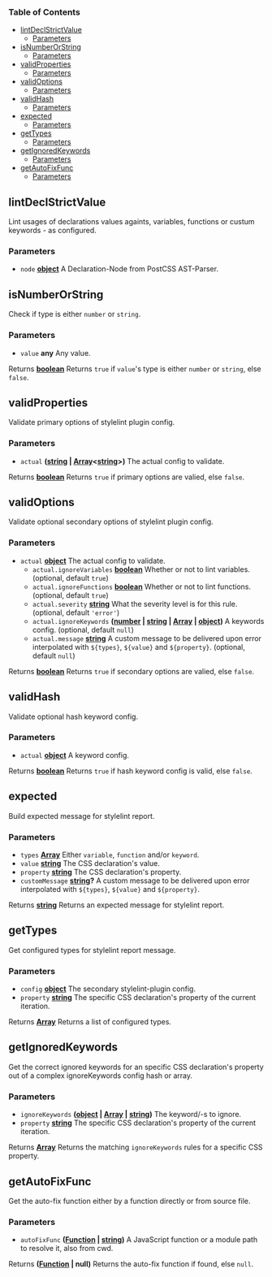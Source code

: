<!-- Generated by documentation.js. Update this documentation by updating the source code. -->

### Table of Contents

-   [lintDeclStrictValue][1]
    -   [Parameters][2]
-   [isNumberOrString][3]
    -   [Parameters][4]
-   [validProperties][5]
    -   [Parameters][6]
-   [validOptions][7]
    -   [Parameters][8]
-   [validHash][9]
    -   [Parameters][10]
-   [expected][11]
    -   [Parameters][12]
-   [getTypes][13]
    -   [Parameters][14]
-   [getIgnoredKeywords][15]
    -   [Parameters][16]
-   [getAutoFixFunc][17]
    -   [Parameters][18]

## lintDeclStrictValue

Lint usages of declarations values againts, variables, functions
or custum keywords - as configured.

### Parameters

-   `node` **[object][19]** A Declaration-Node from PostCSS AST-Parser.

## isNumberOrString

Check if type is either `number` or `string`.

### Parameters

-   `value` **any** Any value.

Returns **[boolean][20]** Returns `true` if `value`'s type is either `number` or `string`, else `false`.

## validProperties

Validate primary options of stylelint plugin config.

### Parameters

-   `actual` **([string][21] \| [Array][22]&lt;[string][21]>)** The actual config to validate.

Returns **[boolean][20]** Returns `true` if primary options are valied, else `false`.

## validOptions

Validate optional secondary options of stylelint plugin config.

### Parameters

-   `actual` **[object][19]** The actual config to validate.
    -   `actual.ignoreVariables` **[boolean][20]** Whether or not to lint variables. (optional, default `true`)
    -   `actual.ignoreFunctions` **[boolean][20]** Whether or not to lint functions. (optional, default `true`)
    -   `actual.severity` **[string][21]** What the severity level is for this rule. (optional, default `'error'`)
    -   `actual.ignoreKeywords` **([number][23] \| [string][21] \| [Array][22] \| [object][19])** A keywords config. (optional, default `null`)
    -   `actual.message` **[string][21]** A custom message to be delivered upon error interpolated with `${types}`, `${value}` and `${property}`. (optional, default `null`)

Returns **[boolean][20]** Returns `true` if secondary options are valied, else `false`.

## validHash

Validate optional hash keyword config.

### Parameters

-   `actual` **[object][19]** A keyword config.

Returns **[boolean][20]** Returns `true` if hash keyword config is valid, else `false`.

## expected

Build expected message for stylelint report.

### Parameters

-   `types` **[Array][22]** Either `variable`, `function` and/or `keyword`.
-   `value` **[string][21]** The CSS declaration's value.
-   `property` **[string][21]** The CSS declaration's property.
-   `customMessage` **[string][21]?** A custom message to be delivered upon error interpolated with `${types}`, `${value}` and `${property}`.

Returns **[string][21]** Returns an expected message for stylelint report.

## getTypes

Get configured types for stylelint report message.

### Parameters

-   `config` **[object][19]** The secondary stylelint-plugin config.
-   `property` **[string][21]** The specific CSS declaration's property of the current iteration.

Returns **[Array][22]** Returns a list of configured types.

## getIgnoredKeywords

Get the correct ignored keywords for an specific CSS declaration's property
out of a complex ignoreKeywords config hash or array.

### Parameters

-   `ignoreKeywords` **([object][19] \| [Array][22] \| [string][21])** The keyword/-s to ignore.
-   `property` **[string][21]** The specific CSS declaration's property of the current iteration.

Returns **[Array][22]** Returns the matching `ignoreKeywords` rules for a specific CSS property.

## getAutoFixFunc

Get the auto-fix function either by a function directly or from source file.

### Parameters

-   `autoFixFunc` **([Function][24] \| [string][21])** A JavaScript function or a module path to resolve it, also from cwd.

Returns **([Function][24] | null)** Returns the auto-fix function if found, else `null`.

[1]: #lintdeclstrictvalue

[2]: #parameters

[3]: #isnumberorstring

[4]: #parameters-1

[5]: #validproperties

[6]: #parameters-2

[7]: #validoptions

[8]: #parameters-3

[9]: #validhash

[10]: #parameters-4

[11]: #expected

[12]: #parameters-5

[13]: #gettypes

[14]: #parameters-6

[15]: #getignoredkeywords

[16]: #parameters-7

[17]: #getautofixfunc

[18]: #parameters-8

[19]: https://developer.mozilla.org/docs/Web/JavaScript/Reference/Global_Objects/Object

[20]: https://developer.mozilla.org/docs/Web/JavaScript/Reference/Global_Objects/Boolean

[21]: https://developer.mozilla.org/docs/Web/JavaScript/Reference/Global_Objects/String

[22]: https://developer.mozilla.org/docs/Web/JavaScript/Reference/Global_Objects/Array

[23]: https://developer.mozilla.org/docs/Web/JavaScript/Reference/Global_Objects/Number

[24]: https://developer.mozilla.org/docs/Web/JavaScript/Reference/Statements/function

